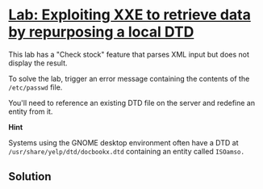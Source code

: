 # [Lab: Exploiting XXE to retrieve data by repurposing a local DTD](https://portswigger.net/web-security/xxe/blind/lab-xxe-trigger-error-message-by-repurposing-local-dtd)

This lab has a "Check stock" feature that parses XML input but does not display the result.

To solve the lab, trigger an error message containing the contents of the `/etc/passwd` file.

You'll need to reference an existing DTD file on the server and redefine an entity from it.

**Hint**

Systems using the GNOME desktop environment often have a DTD at  `/usr/share/yelp/dtd/docbookx.dtd`  containing an entity called  `ISOamso.`

## Solution